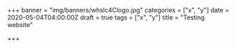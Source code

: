 +++
banner = "img/banners/whslc4Clogo.jpg"
categories = ["x", "y"]
date = 2020-05-04T04:00:00Z
draft = true
tags = ["x", "y"]
title = "Testing website"

+++
